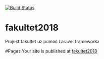 [![Build Status](https://travis-ci.org/algebrateam/fakultet2018.svg?branch=master)](https://travis-ci.org/algebrateam/fakultet2018)


# fakultet2018
Projekt fakultet uz pomoć Laravel frameworka

#Pages
 Your site is published at [fakultet2018](https://algebrateam.github.io/fakultet2018/)